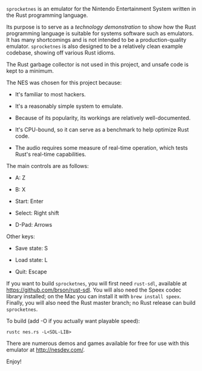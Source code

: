 `sprocketnes` is an emulator for the Nintendo Entertainment System written in
the Rust programming language.

Its purpose is to serve as a *technology demonstration* to show how the Rust
programming language is suitable for systems software such as emulators. It
has many shortcomings and is not intended to be a production-quality emulator.
`sprocketnes` is also designed to be a relatively clean example codebase,
showing off various Rust idioms.

The Rust garbage collector is not used in this project, and unsafe code is
kept to a minimum.

The NES was chosen for this project because:

* It's familiar to most hackers.

* It's a reasonably simple system to emulate.

* Because of its popularity, its workings are relatively well-documented.

* It's CPU-bound, so it can serve as a benchmark to help optimize Rust code.

* The audio requires some measure of real-time operation, which tests Rust's
  real-time capabilities.

The main controls are as follows:

* A: Z

* B: X

* Start: Enter

* Select: Right shift

* D-Pad: Arrows

Other keys:

* Save state: S

* Load state: L

* Quit: Escape

If you want to build `sprocketnes`, you will first need `rust-sdl`, available
at https://github.com/brson/rust-sdl. You will also need the Speex codec
library installed; on the Mac you can install it with `brew install speex`.
Finally, you will also need the Rust master branch; no Rust release can build
`sprocketnes`.

To build (add -O if you actually want playable speed):

    rustc nes.rs -L<SDL-LIB>

There are numerous demos and games available for free for use with this
emulator at http://nesdev.com/.

Enjoy!

